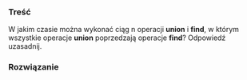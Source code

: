 ### Treść
W jakim czasie można wykonać ciąg n operacji **union** i **find**, w którym wszystkie operacje **union**
poprzedzają operacje **find**? Odpowiedź uzasadnij.

### Rozwiązanie
